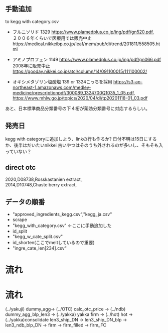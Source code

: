 ## 手動追加
to kegg with category.csv

- フルニソリド  1329 https://www.plamedplus.co.jp/ing/pdf/gn520.pdf,  
２００６年くらいで医療用では販売中止https://medical.nikkeibp.co.jp/leaf/mem/pub/di/trend/201811/558505.html  


- アミノプロフェン 1149 https://www.plamedplus.co.jp/ing/pdf/gn066.pdf  
2008年に販売中止
https://gooday.nikkei.co.jp/atcl/column/14/091100015/111100002/

- オキシメタゾリン塩酸塩 139 or 1324こっちを採用
https://s3-ap-northeast-1.amazonaws.com/medley-medicine/prescriptionpdf/300089_1324700Q1035_1_05.pdf,  
https://www.mhlw.go.jp/topics/2020/04/dl/tp20201118-01_03.pdf

あと、日本標準商品分類番号の下４桁が薬効分類番号に対応するらしい。

## 発売日
kegg with categoryに追加しよう、linkの行も作るか?
日付不明は15日にするか、後半はだいたいnikkei
古いやつはそのうち外されるのが多いし、そもそも入っていない？

## direct otc

2020,D08738,Rosskastanien extract,  
2014,D10748,Chaste berry extract,

## データの順番

- "approved_ingredients_kegg.csv","kegg_ja.csv"
- scrape
- "kegg_with_category.csv" <-ここに手動追加した
- id_split
- "kegg_w_cate_split.csv"
- id_shorten(ここでmeltしているので重要)
- "ingre_cate_len[234].csv"

# 流れ
# 流れ
 (../yakuji) dummy_agg-> (../OTC) calc_otc_price -> (../ndb) dummy_agg_blp_len3 -> (../yakka) yakka firm -> (../hot) hot -> (../yakka)consolidate
 len3_ship_DN -> len3_ship_DN_blp -> len3_ndb_blp_DN -> firm -> firm_filled -> firm_FC



